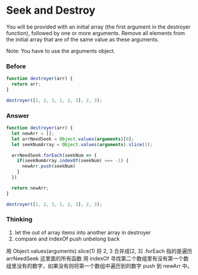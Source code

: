 # Seek and Destroy
You will be provided with an initial array (the first argument in the destroyer function), followed by one or more arguments. Remove all elements from the initial array that are of the same value as these arguments.

Note: You have to use the arguments object.
### Before
```Javascript
function destroyer(arr) {
  return arr;
}

destroyer([1, 2, 3, 1, 2, 3], 2, 3);
```
### Answer
```Javascript
function destroyer(arr) {
  let newArr = [];
  let arrNeedSeek = Object.values(arguments)[0];
  let seekNumArray = Object.values(arguments).slice(1);

  arrNeedSeek.forEach(seekNum => {
    if(seekNumArray.indexOf(seekNum) === -1) {
      newArr.push(seekNum)
    }
  })

  return newArr;
}

destroyer([1, 2, 3, 1, 2, 3], 2, 3);
```
### Thinking
1. let the out of array items into another array in destroyer
2. compare and indexOf push unbelong back

用 Object.values(arguments).slice(1) 将 2, 3 合并成[2, 3]
.forEach 指的是遍历 arrNeedSeek 这里面的所有函数
用 indexOf 寻找第二个数组里有没有第一个数组里没有的数字，如果没有则将第一个数组中遍历到的数字 push 到 newArr 中。